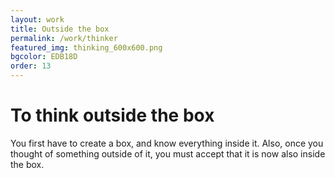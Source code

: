 ```yaml
---
layout: work
title: Outside the box
permalink: /work/thinker
featured_img: thinking_600x600.png
bgcolor: EDB18D
order: 13
---
```


# To think outside the box

You first have to create a box, and know everything inside it. Also, once you thought of something outside of it, you must accept that it is now also inside the box.